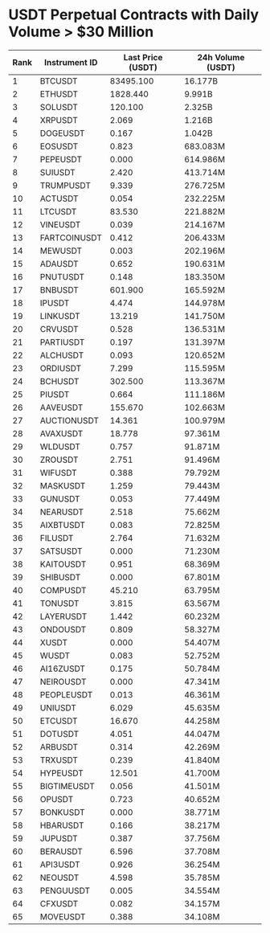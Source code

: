 # USDT Perpetual Contracts with Daily Volume > $30 Million

| Rank | Instrument ID | Last Price (USDT) | 24h Volume (USDT) |
|------|---------------|-------------------|-------------------|
| 1 | BTCUSDT | 83495.100 | 16.177B |
| 2 | ETHUSDT | 1828.440 | 9.991B |
| 3 | SOLUSDT | 120.100 | 2.325B |
| 4 | XRPUSDT | 2.069 | 1.216B |
| 5 | DOGEUSDT | 0.167 | 1.042B |
| 6 | EOSUSDT | 0.823 | 683.083M |
| 7 | PEPEUSDT | 0.000 | 614.986M |
| 8 | SUIUSDT | 2.420 | 413.714M |
| 9 | TRUMPUSDT | 9.339 | 276.725M |
| 10 | ACTUSDT | 0.054 | 232.225M |
| 11 | LTCUSDT | 83.530 | 221.882M |
| 12 | VINEUSDT | 0.039 | 214.167M |
| 13 | FARTCOINUSDT | 0.412 | 206.433M |
| 14 | MEWUSDT | 0.003 | 202.196M |
| 15 | ADAUSDT | 0.652 | 190.631M |
| 16 | PNUTUSDT | 0.148 | 183.350M |
| 17 | BNBUSDT | 601.900 | 165.592M |
| 18 | IPUSDT | 4.474 | 144.978M |
| 19 | LINKUSDT | 13.219 | 141.750M |
| 20 | CRVUSDT | 0.528 | 136.531M |
| 21 | PARTIUSDT | 0.197 | 131.397M |
| 22 | ALCHUSDT | 0.093 | 120.652M |
| 23 | ORDIUSDT | 7.299 | 115.595M |
| 24 | BCHUSDT | 302.500 | 113.367M |
| 25 | PIUSDT | 0.664 | 111.186M |
| 26 | AAVEUSDT | 155.670 | 102.663M |
| 27 | AUCTIONUSDT | 14.361 | 100.979M |
| 28 | AVAXUSDT | 18.778 | 97.361M |
| 29 | WLDUSDT | 0.757 | 91.871M |
| 30 | ZROUSDT | 2.751 | 91.496M |
| 31 | WIFUSDT | 0.388 | 79.792M |
| 32 | MASKUSDT | 1.259 | 79.443M |
| 33 | GUNUSDT | 0.053 | 77.449M |
| 34 | NEARUSDT | 2.518 | 75.662M |
| 35 | AIXBTUSDT | 0.083 | 72.825M |
| 36 | FILUSDT | 2.764 | 71.632M |
| 37 | SATSUSDT | 0.000 | 71.230M |
| 38 | KAITOUSDT | 0.951 | 68.369M |
| 39 | SHIBUSDT | 0.000 | 67.801M |
| 40 | COMPUSDT | 45.210 | 63.795M |
| 41 | TONUSDT | 3.815 | 63.567M |
| 42 | LAYERUSDT | 1.442 | 60.232M |
| 43 | ONDOUSDT | 0.809 | 58.327M |
| 44 | XUSDT | 0.000 | 54.407M |
| 45 | WUSDT | 0.083 | 52.752M |
| 46 | AI16ZUSDT | 0.175 | 50.784M |
| 47 | NEIROUSDT | 0.000 | 47.341M |
| 48 | PEOPLEUSDT | 0.013 | 46.361M |
| 49 | UNIUSDT | 6.029 | 45.635M |
| 50 | ETCUSDT | 16.670 | 44.258M |
| 51 | DOTUSDT | 4.051 | 44.047M |
| 52 | ARBUSDT | 0.314 | 42.269M |
| 53 | TRXUSDT | 0.239 | 41.840M |
| 54 | HYPEUSDT | 12.501 | 41.700M |
| 55 | BIGTIMEUSDT | 0.056 | 41.501M |
| 56 | OPUSDT | 0.723 | 40.652M |
| 57 | BONKUSDT | 0.000 | 38.771M |
| 58 | HBARUSDT | 0.166 | 38.217M |
| 59 | JUPUSDT | 0.387 | 37.756M |
| 60 | BERAUSDT | 6.596 | 37.708M |
| 61 | API3USDT | 0.926 | 36.254M |
| 62 | NEOUSDT | 4.598 | 35.785M |
| 63 | PENGUUSDT | 0.005 | 34.554M |
| 64 | CFXUSDT | 0.082 | 34.157M |
| 65 | MOVEUSDT | 0.388 | 34.108M |
